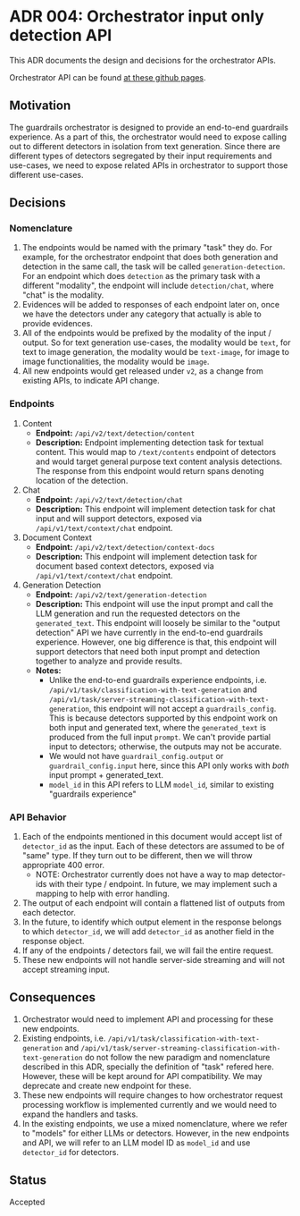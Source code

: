 # ADR 004: Orchestrator input only detection API


This ADR documents the design and decisions for the orchestrator APIs.

Orchestrator API can be found [at these github pages](https://foundation-model-stack.github.io/fms-guardrails-orchestrator/).

## Motivation

The guardrails orchestrator is designed to provide an end-to-end guardrails experience. As a part of this, the orchestrator would need to expose calling out to different detectors in isolation from text generation. Since there are different types of detectors segregated by their input requirements and use-cases, we need to expose related APIs in orchestrator to support those different use-cases.


## Decisions


### Nomenclature

1. The endpoints would be named with the primary "task" they do. For example, for the orchestrator endpoint that does both generation and detection in the same call, the task will be called `generation-detection`. For an endpoint which does `detection` as the primary task with a different "modality", the endpoint will include `detection/chat`, where "chat" is the modality.
1. Evidences will be added to responses of each endpoint later on, once we have the detectors under any category that actually is able to provide evidences.
1. All of the endpoints would be prefixed by the modality of the input / output. So for text generation use-cases, the modality would be `text`, for text to image generation, the modality would be `text-image`, for image to image functionalities, the modality would be `image`.
1. All new endpoints would get released under `v2`, as a change from existing APIs, to indicate API change.


### Endpoints

1. Content
    - **Endpoint:** `/api/v2/text/detection/content`
    - **Description:** Endpoint implementing detection task for textual content. This would map to `/text/contents` endpoint of detectors and would target general purpose text content analysis detections. The response from this endpoint would return spans denoting location of the detection.
1. Chat
    - **Endpoint:** `/api/v2/text/detection/chat`
    - **Description:** This endpoint will implement detection task for chat input and will support detectors, exposed via `/api/v1/text/context/chat` endpoint.
1. Document Context
    - **Endpoint:** `/api/v2/text/detection/context-docs`
    - **Description:** This endpoint will implement detection task for document based context detectors, exposed via `/api/v1/text/context/chat` endpoint.
1. Generation Detection
    - **Endpoint:** `/api/v2/text/generation-detection`
    - **Description:** This endpoint will use the input prompt and call the LLM generation and run the requested detectors on the `generated_text`. This endpoint will loosely be similar to the "output detection" API we have currently in the end-to-end guardrails experience. However, one big difference is that, this endpoint will support detectors that need both input prompt and detection together to analyze and provide results.
    - **Notes:**
        - Unlike the end-to-end guardrails experience endpoints, i.e. `/api/v1/task/classification-with-text-generation` and `/api/v1/task/server-streaming-classification-with-text-generation`, this endpoint will not accept a `guardrails_config`. This is because detectors supported by this endpoint work on both input and generated text, where the `generated_text` is produced from the full input `prompt`. We can't provide partial input to detectors; otherwise, the outputs may not be accurate.
        - We would not have `guardrail_config.output` or `guardrail_config.input` here, since this API only works with _both_ input prompt + generated_text.
        - `model_id` in this API refers to LLM `model_id`, similar to existing "guardrails experience"

### API Behavior
1. Each of the endpoints mentioned in this document would accept list of `detector_id` as the input. Each of these detectors are assumed to be of "same" type. If they turn out to be different, then we will throw appropriate 400 error.
   - NOTE: Orchestrator currently does not have a way to map detector-ids with their type / endpoint. In future, we may implement such a mapping to help with error handling.
1. The output of each endpoint will contain a flattened list of outputs from each detector.
1. In the future, to identify which output element in the response belongs to which `detector_id`, we will add `detector_id` as another field in the response object.
1. If any of the endpoints / detectors fail, we will fail the entire request.
1. These new endpoints will not handle server-side streaming and will not accept streaming input.

## Consequences

1. Orchestrator would need to implement API and processing for these new endpoints.
1. Existing endpoints, i.e. `/api/v1/task/classification-with-text-generation` and `/api/v1/task/server-streaming-classification-with-text-generation` do not follow the new paradigm and nomenclature described in this ADR, specially the definition of "task" refered here. However, these will be kept around for API compatibility. We may deprecate and create new endpoint for these.
1. These new endpoints will require changes to how orchestrator request processing workflow is implemented currently and we would need to expand the handlers and tasks.
1. In the existing endpoints, we use a mixed nomenclature, where we refer to "models" for either LLMs or detectors. However, in the new endpoints and API, we will refer to an LLM model ID as `model_id` and use `detector_id` for detectors.

## Status

Accepted
